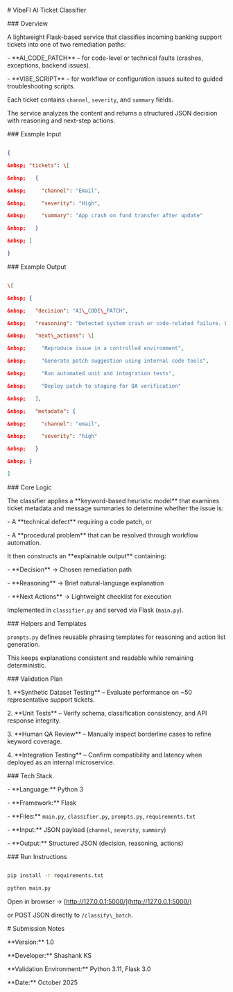\# VibeFI AI Ticket Classifier



\### Overview

A lightweight Flask-based service that classifies incoming banking support tickets into one of two remediation paths:  

\- \*\*AI\_CODE\_PATCH\*\* – for code-level or technical faults (crashes, exceptions, backend issues).  

\- \*\*VIBE\_SCRIPT\*\* – for workflow or configuration issues suited to guided troubleshooting scripts.  



Each ticket contains `channel`, `severity`, and `summary` fields.  

The service analyzes the content and returns a structured JSON decision with reasoning and next-step actions.



\### Example Input

```json

{

&nbsp; "tickets": \[

&nbsp;   {

&nbsp;     "channel": "Email",

&nbsp;     "severity": "High",

&nbsp;     "summary": "App crash on fund transfer after update"

&nbsp;   }

&nbsp; ]

}

```



\### Example Output

```json

\[

&nbsp; {

&nbsp;   "decision": "AI\_CODE\_PATCH",

&nbsp;   "reasoning": "Detected system crash or code-related failure. Likely requires code remediation.",

&nbsp;   "next\_actions": \[

&nbsp;     "Reproduce issue in a controlled environment",

&nbsp;     "Generate patch suggestion using internal code tools",

&nbsp;     "Run automated unit and integration tests",

&nbsp;     "Deploy patch to staging for QA verification"

&nbsp;   ],

&nbsp;   "metadata": {

&nbsp;     "channel": "email",

&nbsp;     "severity": "high"

&nbsp;   }

&nbsp; }

]

```



\### Core Logic

The classifier applies a \*\*keyword-based heuristic model\*\* that examines ticket metadata and message summaries to determine whether the issue is:

\- A \*\*technical defect\*\* requiring a code patch, or  

\- A \*\*procedural problem\*\* that can be resolved through workflow automation.  



It then constructs an \*\*explainable output\*\* containing:

\- \*\*Decision\*\* → Chosen remediation path  

\- \*\*Reasoning\*\* → Brief natural-language explanation  

\- \*\*Next Actions\*\* → Lightweight checklist for execution  



Implemented in `classifier.py` and served via Flask (`main.py`).



\### Helpers and Templates

`prompts.py` defines reusable phrasing templates for reasoning and action list generation.  

This keeps explanations consistent and readable while remaining deterministic.



\### Validation Plan

1\. \*\*Synthetic Dataset Testing\*\* – Evaluate performance on ~50 representative support tickets.  

2\. \*\*Unit Tests\*\* – Verify schema, classification consistency, and API response integrity.  

3\. \*\*Human QA Review\*\* – Manually inspect borderline cases to refine keyword coverage.  

4\. \*\*Integration Testing\*\* – Confirm compatibility and latency when deployed as an internal microservice.



\### Tech Stack

\- \*\*Language:\*\* Python 3  

\- \*\*Framework:\*\* Flask  

\- \*\*Files:\*\* `main.py`, `classifier.py`, `prompts.py`, `requirements.txt`  

\- \*\*Input:\*\* JSON payload (`channel`, `severity`, `summary`)  

\- \*\*Output:\*\* Structured JSON (decision, reasoning, actions)



\### Run Instructions

```bash

pip install -r requirements.txt

python main.py

```

Open in browser → \[http://127.0.0.1:5000/](http://127.0.0.1:5000/)  

or POST JSON directly to `/classify\_batch`.



\# Submission Notes

\*\*Version:\*\* 1.0  

\*\*Developer:\*\* Shashank KS  

\*\*Validation Environment:\*\* Python 3.11, Flask 3.0  

\*\*Date:\*\* October 2025  



